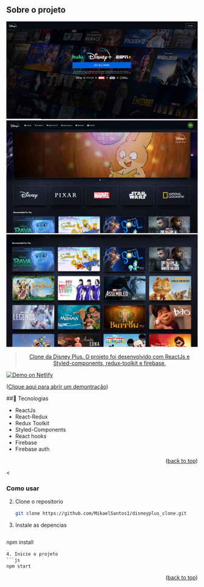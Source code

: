 <div id="top"></div>



## Sobre o projeto


<div align="center"><a href="#top">
 
<img src="./public/images/telalogin.PNG" alt="tela-login">
<img src="./public/images/homepage.PNG" alt="homepage ">
 <img src="./public/images/movies.PNG" alt="movies">                                                   

>Clone da Disney Plus. O projeto foi desenvolvido com ReactJs e Styled-components, redux-toolkit e firebase.
</a></div>

<a href="https://disneyplus-clone-3eeed.web.app" target="_blank">
    <img width ="150px" height="150px"alt="Demo on Netlify"  src="https://symbols.getvecta.com/stencil_80/39_firebase-icon.2bf1891c1d.svg">
  </a>

<p align="left">(<a href="https://disneyplus-clone-3eeed.web.app target="_blank">Clique aqui para abrir um demontraçâo</a>)</p>



##🚀 Tecnologias



* ReactJs
* React-Redux
* Redux Toolkit
* Styled-Components
* React hooks                                                                                        
* Firebase
* Firebase auth



<p align="right">(<a href="#top">back to top</a>)</p>



<


### Como usar

2. Clone o repositorio
   ```sh
   git clone https://github.com/MikaelSantos1/disneyplus_clone.git
   ```
3. Instale as  depencias
   ```sh
  npm install
   ```
4. Inicie o projeto
   ```js
   npm start
   ```

<p align="right">(<a href="#top">back to top</a>)</p>
